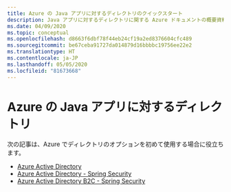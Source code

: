 ```yaml
---
title: Azure の Java アプリに対するディレクトリのクイックスタート
description: Java アプリに対するディレクトリに関する Azure ドキュメントの概要資料の一覧です。
ms.date: 04/09/2020
ms.topic: conceptual
ms.openlocfilehash: d8663f6dbf78f44eb24cf19a2ed8376604cfc489
ms.sourcegitcommit: be67ceba91727da014879d16bbbbc19756ee22e2
ms.translationtype: HT
ms.contentlocale: ja-JP
ms.lasthandoff: 05/05/2020
ms.locfileid: "81673668"
---
```

# <a name="directories-for-java-apps-on-azure"></a>Azure の Java アプリに対するディレクトリ

次の記事は、Azure でディレクトリのオプションを初めて使用する場合に役立ちます。

- [Azure Active Directory](/azure/active-directory/develop/quickstart-v2-java-webapp)
- [Azure Active Directory - Spring Security](/azure/developer/java/spring-framework/configure-spring-boot-starter-java-app-with-azure-active-directory)
- [Azure Active Directory B2C - Spring Security](/azure/developer/java/spring-framework/configure-spring-boot-starter-java-app-with-azure-active-directory-b2c-oidc)
